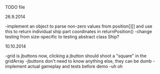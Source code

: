 TODO file

26.9.2014

-implement an object to parse non-zero values from position[][] and use this to return individual ship part coordinates in returnPosition()
-change testing from size-specific to testing abstract class Ship?

10.10.2014

-grid is jbuttons now, clicking a jbutton should shoot a "square" in the gridArray
-jbuttons don't need to know anything else, they can be dumb
-implement actual gameplay and tests before demo
-uh oh